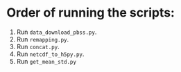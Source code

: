 # Order of running the scripts:

1. Run `data_download_pbss.py`. 
2. Run `remapping.py`.
3. Run `concat.py`.
4. Run `netcdf_to_h5py.py`.
5. Run `get_mean_std.py`
